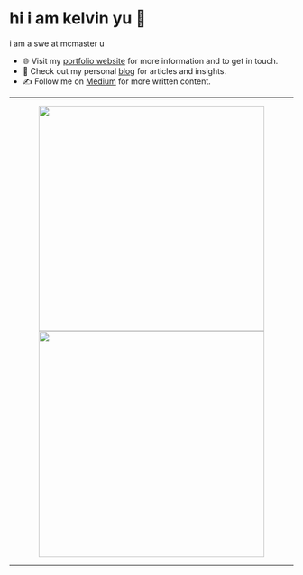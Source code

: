 # hi i am kelvin yu 👋
i am a swe at mcmaster u 
- 🌐 Visit my [portfolio website](https://pr2tik1.github.io/) for more information and to get in touch.
- 👋 Check out my personal [blog](https://pr2tik1.github.io/blog/) for articles and insights.
- ✍️ Follow me on [Medium](https://pr2tik1.medium.com/) for more written content.


---

<p align="center" height="400px">
  <img src="https://github-readme-stats.vercel.app/api?username=kelvin-u&show_icons=true&theme=dark#gh-dark-mode-only" width="400px">
  <img src="https://github-readme-streak-stats.herokuapp.com/?user=kelvin-u&theme=dark&card_width=400" width="400px" >
</p>

---

